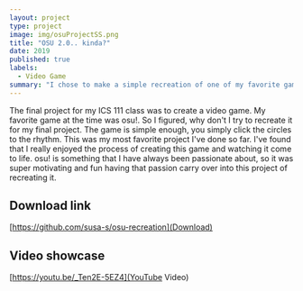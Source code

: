 ```yaml
---
layout: project
type: project
image: img/osuProjectSS.png
title: "OSU 2.0.. kinda?"
date: 2019
published: true
labels:
  - Video Game
summary: "I chose to make a simple recreation of one of my favorite games for my ICS 111 final project: osu!"
---
```


The final project for my ICS 111 class was to create a video game. My favorite game at the time was osu!. So I figured, why don't I try to recreate it for my final project. The game is simple enough, you simply click the circles to the rhythm. This was my most favorite project I've done so far. I've found that I really enjoyed the process of creating this game and watching it come to life. osu! is something that I have always been passionate about, so it was super motivating and fun having that passion carry over into this project of recreating it.

## Download link

[https://github.com/susa-s/osu-recreation](Download)

## Video showcase

[https://youtu.be/_Ten2E-5EZ4](YouTube Video)
